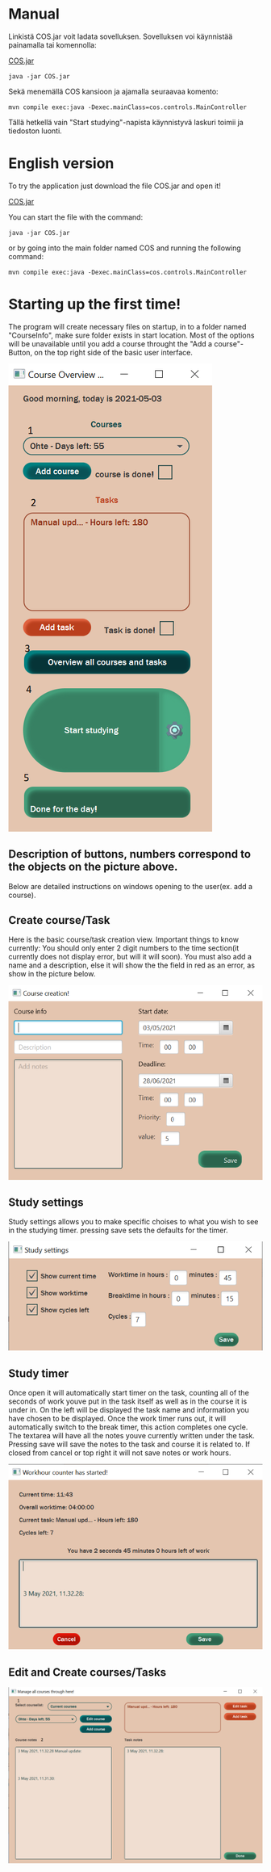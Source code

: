 # Manual

Linkistä COS.jar voit ladata sovelluksen. Sovelluksen voi käynnistää painamalla tai komennolla:

[COS.jar](https://github.com/KirillosTY/Course-Overview-System/blob/ce7a2367f21c8f6ca11ecd88dd96dbb9e89431ef/CourseOverviewSystem/COS/COS.jar)
```
java -jar COS.jar
``` 
Sekä menemällä COS kansioon ja ajamalla seuraavaa komento: 

```
mvn compile exec:java -Dexec.mainClass=cos.controls.MainController
```
Tällä hetkellä vain "Start studying"-napista käynnistyvä laskuri toimii ja tiedoston luonti. 
 
# English version 
To try the application just download the file COS.jar and open it!

[COS.jar](https://github.com/KirillosTY/Course-Overview-System/blob/ce7a2367f21c8f6ca11ecd88dd96dbb9e89431ef/CourseOverviewSystem/COS/COS.jar)

You can start the file with the command:
```
java -jar COS.jar
``` 
or by going into the main folder named COS and running the following command:

```
mvn compile exec:java -Dexec.mainClass=cos.controls.MainController
```

# Starting up the first time!

The program will create necessary files on startup, in to a folder named "CourseInfo", make sure folder exists in start location. Most of the options will be unavailable until you add a course throught the "Add a course"-Button, on the top right side of the basic user interface.

![Basic ui](https://github.com/KirillosTY/Course-Overview-System/blob/70a100f37b0efd8ca2bef58922deba15c53bd424/Documentation/Kuvat/basic%20UI.png)

## Description of buttons, numbers correspond to the objects on the picture above.



Below are detailed instructions on windows opening to the user(ex. add a course).

## Create course/Task

Here is the basic course/task creation view. Important things to know currently: You should only enter 2 digit numbers to the time section(it currently does not display error, but will it will soon). You must also add a name and a description, else it will show the the field in red as an error, as show in the picture below.

![Create C/T](https://github.com/KirillosTY/Course-Overview-System/blob/70a100f37b0efd8ca2bef58922deba15c53bd424/Documentation/Kuvat/basicUIcreate.png)


## Study settings


Study settings allows you to make specific choises to what you wish to see in the studying timer. pressing save sets the defaults for the timer.

![studyset](https://github.com/KirillosTY/Course-Overview-System/blob/70a100f37b0efd8ca2bef58922deba15c53bd424/Documentation/Kuvat/BasicUIStartsettings.png)

## Study timer

Once open it will automatically start timer on the task, counting all of the seconds of work youve put in the task itself as well as in the course it is under in. On the left will be displayed the task name and information you have chosen to be displayed. Once the work timer runs out, it will automatically switch to the break timer, this action completes one cycle. The textarea will have all the notes youve currently written under the task. Pressing save will save the notes to the task and course it is related to. If closed from cancel or top right it will not save notes or work hours. 

![studyingtimer](https://github.com/KirillosTY/Course-Overview-System/blob/70a100f37b0efd8ca2bef58922deba15c53bd424/Documentation/Kuvat/BasicUIStart.png)

## Edit and Create courses/Tasks




![EditCreateAll](https://github.com/KirillosTY/Course-Overview-System/blob/70a100f37b0efd8ca2bef58922deba15c53bd424/Documentation/Kuvat/editCreateAll.png)





